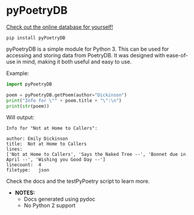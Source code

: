 # pyPoetryDB

[Check out the online database for yourself!](http://poetrydb.org/index.html)

`pip install pyPoetryDB`

pyPoetryDB is a simple module for Python 3.
This can be used for accessing and storing data from PoetryDB.
It was designed with ease-of-use in mind, making it both useful and easy to use.

Example:

```python
import pyPoetryDB

poem = pyPoetryDB.getPoem(author="Dickinson")
print("Info for \"" + poem.title + "\":\n")
print(str(poem))
```
Will output:

```
Info for "Not at Home to Callers":

author:	Emily Dickinson
title:	Not at Home to Callers
lines:
['Not at Home to Callers', 'Says the Naked Tree --', 'Bonnet due in April --', 'Wishing you Good Day --']
linecount:	4
filetype:	json

```

Check the docs and the testPyPoetry script to learn more.

* **NOTES:**
	+ Docs generated using pydoc
	+ No Python 2 support
